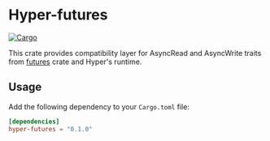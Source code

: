# Hyper-futures

[![Cargo](https://img.shields.io/crates/v/hyper-futures.svg)](https://crates.io/crates/hyper-futures)

This crate provides compatibility layer for AsyncRead and AsyncWrite traits from [futures](https://docs.rs/futures) crate and Hyper's runtime.

## Usage
Add the following dependency to your `Cargo.toml` file:
```toml
[dependencies]
hyper-futures = "0.1.0"
```


